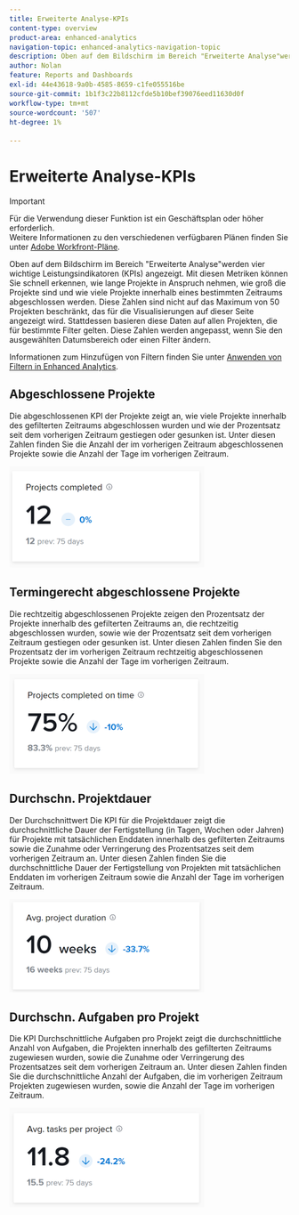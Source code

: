 ```yaml
---
title: Erweiterte Analyse-KPIs
content-type: overview
product-area: enhanced-analytics
navigation-topic: enhanced-analytics-navigation-topic
description: Oben auf dem Bildschirm im Bereich "Erweiterte Analyse"werden vier wichtige Leistungsindikatoren (KPIs) angezeigt. Mit diesen Metriken können Sie schnell erkennen, wie lange Projekte in Anspruch nehmen, wie groß die Projekte sind und wie viele Projekte innerhalb eines bestimmten Zeitraums abgeschlossen werden. Diese Zahlen sind nicht auf das Maximum von 50 Projekten beschränkt, das für die Visualisierungen auf dieser Seite angezeigt wird. Stattdessen basieren diese Daten auf allen Projekten, die für bestimmte Filter gelten. Diese Zahlen werden angepasst, wenn Sie den ausgewählten Datumsbereich oder einen Filter ändern.
author: Nolan
feature: Reports and Dashboards
exl-id: 44e43618-9a0b-4585-8659-c1fe055516be
source-git-commit: 1b1f3c22b8112cfde5b10bef39076eed11630d0f
workflow-type: tm+mt
source-wordcount: '507'
ht-degree: 1%

---
```


# Erweiterte Analyse-KPIs

>[!IMPORTANT]
>
>Für die Verwendung dieser Funktion ist ein Geschäftsplan oder höher erforderlich.\
>Weitere Informationen zu den verschiedenen verfügbaren Plänen finden Sie unter [Adobe Workfront-Pläne](https://www.workfront.com/plans).

Oben auf dem Bildschirm im Bereich &quot;Erweiterte Analyse&quot;werden vier wichtige Leistungsindikatoren (KPIs) angezeigt. Mit diesen Metriken können Sie schnell erkennen, wie lange Projekte in Anspruch nehmen, wie groß die Projekte sind und wie viele Projekte innerhalb eines bestimmten Zeitraums abgeschlossen werden. Diese Zahlen sind nicht auf das Maximum von 50 Projekten beschränkt, das für die Visualisierungen auf dieser Seite angezeigt wird. Stattdessen basieren diese Daten auf allen Projekten, die für bestimmte Filter gelten. Diese Zahlen werden angepasst, wenn Sie den ausgewählten Datumsbereich oder einen Filter ändern.

Informationen zum Hinzufügen von Filtern finden Sie unter [Anwenden von Filtern in Enhanced Analytics](../enhanced-analytics/use-enhanced-analytics-filters.md).

## Abgeschlossene Projekte

Die abgeschlossenen KPI der Projekte zeigt an, wie viele Projekte innerhalb des gefilterten Zeitraums abgeschlossen wurden und wie der Prozentsatz seit dem vorherigen Zeitraum gestiegen oder gesunken ist. Unter diesen Zahlen finden Sie die Anzahl der im vorherigen Zeitraum abgeschlossenen Projekte sowie die Anzahl der Tage im vorherigen Zeitraum.

![](assets/kpi-projects-completed-350x182.png)

## Termingerecht abgeschlossene Projekte

Die rechtzeitig abgeschlossenen Projekte zeigen den Prozentsatz der Projekte innerhalb des gefilterten Zeitraums an, die rechtzeitig abgeschlossen wurden, sowie wie der Prozentsatz seit dem vorherigen Zeitraum gestiegen oder gesunken ist. Unter diesen Zahlen finden Sie den Prozentsatz der im vorherigen Zeitraum rechtzeitig abgeschlossenen Projekte sowie die Anzahl der Tage im vorherigen Zeitraum.

![](assets/kpi-projects-completed-on-time-350x180.png)

## Durchschn. Projektdauer

Der Durchschnittwert Die KPI für die Projektdauer zeigt die durchschnittliche Dauer der Fertigstellung (in Tagen, Wochen oder Jahren) für Projekte mit tatsächlichen Enddaten innerhalb des gefilterten Zeitraums sowie die Zunahme oder Verringerung des Prozentsatzes seit dem vorherigen Zeitraum an. Unter diesen Zahlen finden Sie die durchschnittliche Dauer der Fertigstellung von Projekten mit tatsächlichen Enddaten im vorherigen Zeitraum sowie die Anzahl der Tage im vorherigen Zeitraum.

![](assets/kpi-avg.-project-duration-350x168.png)

## Durchschn. Aufgaben pro Projekt

Die KPI Durchschnittliche Aufgaben pro Projekt zeigt die durchschnittliche Anzahl von Aufgaben, die Projekten innerhalb des gefilterten Zeitraums zugewiesen wurden, sowie die Zunahme oder Verringerung des Prozentsatzes seit dem vorherigen Zeitraum an. Unter diesen Zahlen finden Sie die durchschnittliche Anzahl der Aufgaben, die im vorherigen Zeitraum Projekten zugewiesen wurden, sowie die Anzahl der Tage im vorherigen Zeitraum.

![](assets/kpi-average-tasks-per-project-350x179.png)
